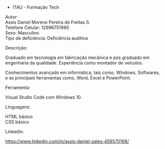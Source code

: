 - ITAU -  Formação Tech


Autor:<br>
Assis Daniel Moreno Pereira de Freitas S.<br>
Telefone Celular: 12996751990 <br>
Sexo: Masculino <br>
Tipo de deficiência: Deficiência auditiva <br>


Descrição:


Graduado em tecnologia em fabricação mecânica e pós graduado em engenharia da qualidade. Experiência como montador de veículos.

Conhecimentos avançado em informática, tais como, Windows, Softwares, e as principais ferramentas como, Word, Excel e PowerPoint.

Ferramenta:

Visual Studio Code com Windows 10.

Linguagens: 

HTML básico <br>
CSS básico 

Linkedin:

https://www.linkedin.com/in/assis-daniel-sales-458570168/
